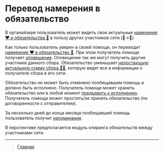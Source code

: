 # Перевод намерения в обязательство

В органайзере пользователь может видеть свои актуальные [намерения ❤️ и обязательства 🤝](../glossary/glossary.md) в пользу других участников сети (👤->👥).

Как только пользователь уверен в своей помощи, он переводит [намерение ❤️ в обязательство 🤝](../glossary/glossary.md). При этом получатель помощи получает  [оповещение](../notifications/obligation_created.md). Оповещение так же могут получить другие участники данного сбора. Обязательство уменьшает [недостающую актуальную сумму сбора 🙏🏻](../glossary/glossary.md), которую видят все в информации о получателе сбора в его сети.

Обязательство не может быть отменено пообещавшим помощь и должно быть исполнено. Получатель помощи может хранить обязательство или в любой момент [предъявить к исполнению](../actions/request_for_execution.md). Получатель помощи может простить/не принять обязательство (по договоренности с отправителем). 

За несколько дней до конца месяца пообещавший помощь пользователь получит [напоминание](../notifications/reminder_of_obligation.md).

В перспективе предполагается модуль клиринга обязательств между участниками сети. 

---
> [Главная](../index.md)
